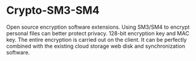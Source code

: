 # Crypto-SM3-SM4
Open source encryption software extensions.
Using SM3/SM4 to encrypt personal files can better protect privacy.
128-bit encryption key and MAC key.
The entire encryption is carried out on the client.
It can be perfectly combined with the existing cloud storage web disk and synchronization software.
